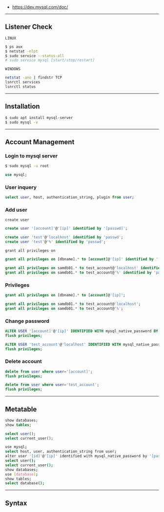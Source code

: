 - https://dev.mysql.com/doc/

---

## Listener Check

`LINUX`
```bash
$ ps aux
$ netstat -nlpt
$ sudo service --status-all
# sudo service mysql [start/stop/restart]
```

`WINDOWS`
```bash
netstat -ano | findstr TCP
lsnrctl services
lsnrctl status
```

---

## Installation
```bash
$ sudo apt install mysql-server
$ sudo mysql -v
```

---


## Account Management
### Login to mysql server
```bash
$ sudo mysql -u root
```
```sql
use mysql;
```

### User inquery
```sql
select user, host, authentication_string, plugin from user;
```

### Add user
`create user`
```sql
create user '[account]'@'[ip]' identified by '[passwd]';
```
```sql
create user 'test'@'localhost' identified by 'passwd';
create user 'test'@'%' identified by 'passwd';
```

`grant all privileges on`
```sql
grant all privileges on [dbname].* to [account]@'[ip]' identified by '[passwd]';
```
```sql
grant all privileges on samdb01.* to test_account@'localhost' identified by 'passwd';
grant all privileges on samdb01.* to test_account@'%' identified by 'passwd';
```



### Privileges
```sql
grant all privileges on [dbname].* to [account]@'[ip]';
```
```sql
grant all privileges on samdb01.* to test_account@'localhost';
grant all privileges on samdb01.* to test_account@'%';
```


### Change password
```sql
ALTER USER '[account]'@'[ip]' IDENTIFIED WITH mysql_native_password BY '[passwd]';
flush privileges;
```
```sql
ALTER USER 'test_account'@'localhost' IDENTIFIED WITH mysql_native_password BY '[passwd]';
flush privileges;
```

### Delete account
```sql
delete from user where user='[account]';
flush privileges;
```
```sql
delete from user where user='test_account';
flush privileges;
```

---

## Metatable
```sql
show databases;
show tables;
```

```sql
select user();
select current_user();
```

```bash
use mysql;
select host, user, authentication_string from user;
alter user '[id]'@'[ip]' identified with mysql_native_password by '[password]';
select user();
select current_user();
show databases;
use [database];
show tables;
select database();
```


---

## Syntax
